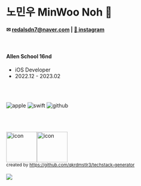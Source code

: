 # 노민우 MinWoo Noh 

#### ✉︎ redalsdn7@naver.com | [🫧 instagram](https://www.instagram.com/imminuco/)
<!-- [🫧 velog](https://velog.io/@mincodin)   -->
<!--| [🫧 PORTFOLIO](https://dev-moon.notion.site/) -->
</br>
 
#### Allen School 16nd
- iOS Developer
- 2022.12 - 2023.02

</br></br>

<!-- ios, seift, github -->
<div>
    <img alt="apple" src ="https://img.shields.io/badge/iOS-FFFFFF?&style=for-the-badge&logo=Apple&logoColor=black"/>  
    <img alt="swift" src ="https://img.shields.io/badge/swift-F05138.svg?&style=for-the-badge&logo=Swift&logoColor=white"/> 
    <img alt="github" src ="https://img.shields.io/badge/github-000000.svg?&style=for-the-badge&logo=Github&logoColor=white"/>
<br/>

</br></br>

<!-- 큰 아이콘  -->
<div style="display: flex; align-items: flex-start;">
    <img src="https://techstack-generator.vercel.app/swift-icon.svg" alt="icon" width="82" height="82" />
    <img src="https://techstack-generator.vercel.app/github-icon.svg" alt="icon" width="82" height="82" />
</div>
  <sub>created by <a href="https://github.com/qkrdmstlr3/techstack-generator" target="_blank">https://github.com/qkrdmstlr3/techstack-generator</a></sub>
</div>

<!-- 아이콘 git -->
<br/>
<a href="https://hits.seeyoufarm.com">
<img src="https://hits.seeyoufarm.com/api/count/incr/badge.svg?url=https%3A%2F%2Fgithub.com%2Fday2on&count_bg=%23B0B0B0&title_bg=%23555555&icon=github.svg&icon_color=%23FFFFFF&title=welcome:)&edge_flat=true"/>
</a>
 
